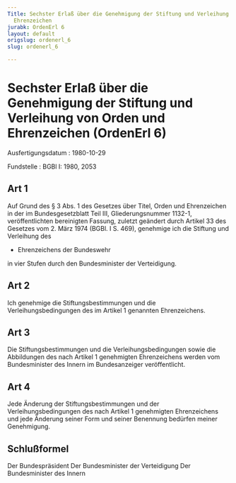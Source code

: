 ```yaml
---
Title: Sechster Erlaß über die Genehmigung der Stiftung und Verleihung von Orden und
  Ehrenzeichen
jurabk: OrdenErl 6
layout: default
origslug: ordenerl_6
slug: ordenerl_6

---
```


# Sechster Erlaß über die Genehmigung der Stiftung und Verleihung von Orden und Ehrenzeichen (OrdenErl 6)

Ausfertigungsdatum
:   1980-10-29

Fundstelle
:   BGBl I: 1980, 2053



## Art 1

Auf Grund des § 3 Abs. 1 des Gesetzes über Titel, Orden und
Ehrenzeichen in der im Bundesgesetzblatt Teil III, Gliederungsnummer
1132-1, veröffentlichten bereinigten Fassung, zuletzt geändert durch
Artikel 33 des Gesetzes vom 2. März 1974 (BGBl. I S. 469), genehmige
ich die Stiftung und Verleihung des

*   Ehrenzeichens der Bundeswehr



in vier Stufen durch den Bundesminister der Verteidigung.


## Art 2

Ich genehmige die Stiftungsbestimmungen und die Verleihungsbedingungen
des im Artikel 1 genannten Ehrenzeichens.


## Art 3

Die Stiftungsbestimmungen und die Verleihungsbedingungen sowie die
Abbildungen des nach Artikel 1 genehmigten Ehrenzeichens werden vom
Bundesminister des Innern im Bundesanzeiger veröffentlicht.


## Art 4

Jede Änderung der Stiftungsbestimmungen und der Verleihungsbedingungen
des nach Artikel 1 genehmigten Ehrenzeichens und jede Änderung seiner
Form und seiner Benennung bedürfen meiner Genehmigung.


## Schlußformel

Der Bundespräsident
Der Bundesminister der Verteidigung
Der Bundesminister des Innern

